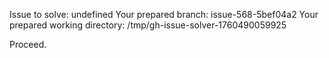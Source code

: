 Issue to solve: undefined
Your prepared branch: issue-568-5bef04a2
Your prepared working directory: /tmp/gh-issue-solver-1760490059925

Proceed.